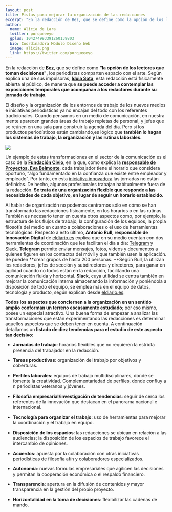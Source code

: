 ```yaml
---
layout: post
title: Pistas para mejorar la organización de las redacciones
excerpt: "En la redacción de Bez, que se define como la opción de los lectores que toman decisiones, los periodistas comparten espacio con el arte. Según explica una de sus impulsoras, Idoia Sota, esta redacción está físicamente abierta al público, de manera que se puede acceder a contemplar las exposiciones temporales que acompañan a los redactores durante su jornada de trabajo."
author:
  name: Alicia de Lara
  twitter: porqueeeyo
  gplus: 104274993391260139803 
  bio: Coordinadora Módulo Diseño Web
  image: alicia.png
  link: https://twitter.com/porqueeeyo
---
```

En la redacción de [**Bez**](http://www.bez.es/), que se define como **“la opción de los lectores que toman decisiones"**, los periodistas comparten espacio con el arte. Según explica una de sus impulsoras, [**Idoia Sota**](https://twitter.com/idoiasota?lang=es), esta redacción está físicamente abierta al público, de manera que **se puede acceder a contemplar las exposiciones temporales que acompañan a los redactores durante su jornada de trabajo**.

El diseño y la organización de los entornos de trabajo de los nuevos medios e iniciativas periodísticas ya no encajan del todo con los referentes tradicionales. Cuando pensamos en un medio de comunicación, en nuestra mente aparecen grandes áreas de trabajo repletas de personal, y jefes que se reúnen en una sala para construir la agenda del día. Pero si los productos periodísticos están cambiando,es lógico que **también lo hagan los sistemas de trabajo, la organización y las rutinas laborales.**

![](https://dl.dropboxusercontent.com/u/3578704/shots/newsroom%20organization.jpg)

Un ejemplo de estas transformaciones en el sector de la comunicación es el caso de la [**Fundación Civio**](http://www.civio.es/), en la que, como explica la [**responsable de Proyectos, Eva Belmonte**](http://escuela.civio.es/tag/eva-belmonte/), cada trabajador tiene el horario que considera oportuno, “algo fundamentado en la confianza que existe entre empleador y empleado”. Por tanto, en esta [iniciativa innovadora](http://mip.umh.es/ranking/) las jornadas no están definidas. De hecho, algunos profesionales trabajan habitualmente fuera de la redacción. **Se trata de una organización flexible que responde a las necesidades de cada objetivo, en lugar de seguir un horario establecido.**

Al hablar de organización no podemos centrarnos sólo en cómo se han transformado las redacciones físicamente, en los horarios o en las rutinas. También es necesario tener en cuenta otros aspectos como, por ejemplo, la estructura de los flujos de trabajo, la configuración de los equipos, la propia filosofía del medio en cuanto a colaboraciones o el uso de herramientas tecnológicas. Respecto a esto último, **Antonio Rull, responsable de Innovación Digital** de [eldiario.es](http://eldiario.es/) explica que en su medio cuentan con dos herramientas de coordinación que les facilitan el día a día: [Telegram](https://telegram.org/) y [Slack](https://slack.com/). **Telegram** permite enviar mensajes, fotos, videos y documentos a quienes figuren en los contactos del móvil y que también usen la aplicación. Se pueden **crear grupos de hasta 200 personas. **Según Rull, la utilizan los redactores, jefes de sección y subdirectores y directores, para ganar en agilidad cuando no todos están en la redacción, facilitando una comunicación fluida y horizontal. **Slack**, cuya utilidad se centra también en mejorar la comunicación interna almacenando la información y poniéndola a disposición de todo el equipo, se emplea más en el equipo de datos, tecnología y producto, según explican desde [eldiario.es](http://diario.es/).

**Todos los aspectos que conciernen a la organización en un sentido amplio conforman un terreno escasamente estudiado**; por eso mismo, posee un especial atractivo. Una buena forma de empezar a analizar las transformaciones que están experimentando las redacciones es determinar aquellos aspectos que se deben tener en cuenta. A continuación detallamos un **listado de diez tendencias para el estudio de este aspecto tan decisivo:**

- **Jornadas de trabajo**: horarios flexibles que no requieren la estricta presencia del trabajador en la redacción.

- **Tareas productivas**: organización del trabajo por objetivos y coberturas.

- **Perfiles laborales**: equipos de trabajo multidisciplinares, donde se fomente la creatividad. Complementariedad de perfiles, donde confluy a n periodistas veteranos y jóvenes.

- **Filosofía empresarial/investigación de tendencias**: seguir de cerca los referentes de la innovación que destacan en el panorama nacional e internacional.

- **Tecnología para organizar el trabajo**: uso de herramientas para mejorar la coordinación y el trabajo en equipo.

- **Disposición de los espacios**: las redacciones se ubican en relación a las audiencias; la disposición de los espacios de trabajo favorece el intercambio de opiniones.

- **Acuerdos**: apuesta por la colaboración con otras iniciativas periodísticas de filosofía afín y colaboradores especializados.

- **Autonomía**: nuevas fórmulas empresariales que agilicen las decisiones y permitan la cooperación económica o el respaldo financiero.

- **Transparencia**: apertura en la difusión de contenidos y mayor transparencia en la gestión del propio proyecto.

- **Horizontalidad en la toma de decisiones**: flexibilizar las cadenas de mando.

